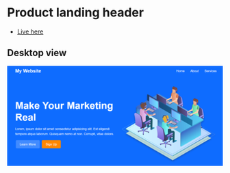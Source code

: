 # Product landing header

- [Live here](https://codepen.io/SP14/full/abZNJEd)

## Desktop view

![](./img/Capture.PNG)
